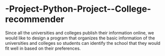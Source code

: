 # -Project-Python-Project--College-recommender
Since all the universities and colleges publish their information online, we would like to design a program that organizes the basic information of the universities and colleges so students can identify the school that they would fit well in based on their preferences.

